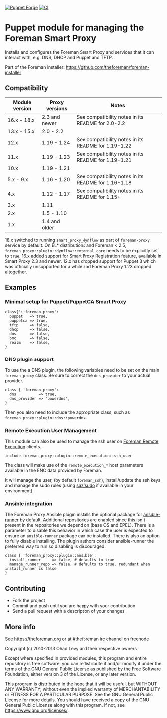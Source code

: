 [![Puppet Forge](https://img.shields.io/puppetforge/v/theforeman/foreman_proxy.svg)](https://forge.puppetlabs.com/theforeman/foreman_proxy)
[![CI](https://github.com/theforeman/puppet-foreman_proxy/actions/workflows/ci.yml/badge.svg)](https://github.com/theforeman/puppet-foreman_proxy/actions/workflows/ci.yml)

# Puppet module for managing the Foreman Smart Proxy

Installs and configures the Foreman Smart Proxy and services that it can
interact with, e.g. DNS, DHCP and Puppet and TFTP.

Part of the Foreman installer: <https://github.com/theforeman/foreman-installer>

## Compatibility

| Module version | Proxy versions | Notes                                               |
|----------------|----------------|-----------------------------------------------------|
| 16.x - 18.x    | 2.3 and newer  | See compatibility notes in its README for 2.0-2.2   |
| 13.x - 15.x    | 2.0 - 2.2      |                                                     |
| 12.x           | 1.19 - 1.24    | See compatibility notes in its README for 1.19-1.22 |
| 11.x           | 1.19 - 1.23    | See compatibility notes in its README for 1.19-1.21 |
| 10.x           | 1.19 - 1.21    |                                                     |
| 5.x - 9.x      | 1.16 - 1.20    | See compatibility notes in its README for 1.16-1.18 |
| 4.x            | 1.12 - 1.17    | See compatibility notes in its README for 1.15+     |
| 3.x            | 1.11           |                                                     |
| 2.x            | 1.5 - 1.10     |                                                     |
| 1.x            | 1.4 and older  |                                                     |

18.x switched to running `smart_proxy_dynflow` as part of `foreman-proxy` service by default. On EL* distributions and Foreman < 2.5, `foreman_proxy::plugin::dynflow::external_core` needs to be explicitly set to `true`.
16.x added support for Smart Proxy Registration feature, available in Smart Proxy 2.3 and newer.
12.x has dropped support for Puppet 3 which was officially unsupported for a while and Foreman Proxy 1.23 dropped altogether.

## Examples

### Minimal setup for Puppet/PuppetCA Smart Proxy

```puppet
class{'::foreman_proxy':
  puppet   => true,
  puppetca => true,
  tftp     => false,
  dhcp     => false,
  dns      => false,
  bmc      => false,
  realm    => false,
}
```

### DNS plugin support

To use the a DNS plugin, the following variables need to be set on the main `foreman_proxy` class. Be sure to correct the `dns_provider` to your actual provider.

```puppet
class { 'foreman_proxy':
  dns          => true,
  dns_provider => 'powerdns',
}
```

Then you also need to include the appropriate class, such as `foreman_proxy::plugin::dns::powerdns`.

### Remote Execution User Management

This module can also be used to manage the ssh user on
[Foreman Remote Execution](https://github.com/theforeman/foreman_remote_execution)
clients.

```puppet
include foreman_proxy::plugin::remote_execution::ssh_user
```

The class will make use of the `remote_execution_*` host parameters available
in the ENC data provided by Foreman.

It will manage the user, (by default `foreman_ssh`), install/update the ssh
keys and manage the sudo rules (using [saz/sudo](https://forge.puppet.com/saz/sudo)
if available in your environment).

### Ansible integration

The Foreman Proxy Ansible plugin installs the optional package for
[ansible-runner](https://github.com/ansible/ansible-runner) by default.
Additional repositories are enabled since this isn't present in the
repositories we depend on (base OS and EPEL). There is a parameter to disable
this behavior in which case the user is expected to ensure an `ansible-runner`
package can be installed. There is also an option to fully disable installing.
The plugin authors consider ansible-runner the preferred way to run so
disabling is discouraged.

```puppet
class { 'foreman_proxy::plugin::ansible':
  install_runner     => false, # defaults to true
  manage_runner_repo => false, # defaults to true, redundant when install_runner is false
}
```

## Contributing

* Fork the project
* Commit and push until you are happy with your contribution
* Send a pull request with a description of your changes

## More info

See <https://theforeman.org> or at #theforeman irc channel on freenode

Copyright (c) 2010-2013 Ohad Levy and their respective owners

Except where specified in provided modules, this program and entire
repository is free software: you can redistribute it and/or modify
it under the terms of the GNU General Public License as published by
the Free Software Foundation, either version 3 of the License, or
any later version.

This program is distributed in the hope that it will be useful,
but WITHOUT ANY WARRANTY; without even the implied warranty of
MERCHANTABILITY or FITNESS FOR A PARTICULAR PURPOSE.  See the
GNU General Public License for more details.
You should have received a copy of the GNU General Public License
along with this program.  If not, see <https://www.gnu.org/licenses/>.
